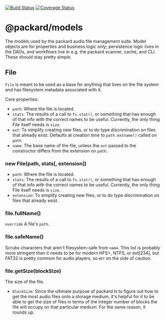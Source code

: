 [![Build Status](https://travis-ci.org/othiym23/packard-models.svg)](https://travis-ci.org/othiym23/packard-models) [![Coverage Status](https://coveralls.io/repos/othiym23/packard-models/badge.svg?branch=master)](https://coveralls.io/r/othiym23/packard-models?branch=master)

# @packard/models
The models used by the packard audio file management suite. Model objects are for properties and business logic only; persistence logic lives in the DAOs, and workflows live in e.g. the packard scanner, cache, and CLI. These should stay pretty simple.

## File
`File` is meant to be used as a base for anything that lives on the file system and has filesystem metadata associated with it.

Core properties:
- `path`: Where the file is located.
- `stats`: The results of a call to `fs.stat()`, or something that has enough of that info with the correct names to be useful. Currently, the only thing File itself needs is `size`.
- `ext`: To simplify creating new files, or to do type discrimination on files that already exist. Defaults at creation time to `path.extname()` called on `path`.
- `name`: The base name of the file, unless the `ext` passed to the constructor differs from the extension on `path`.

### new File(path, stats[, extension])
- `path`: Where the file is located.
- `stats`: The results of a call to `fs.stat()`, or something that has enough of that info with the correct names to be useful. Currently, the only thing File itself needs is `size`.
- `extension`: To simplify creating new files, or to do type discrimination on files that already exist.

### file.fullName()
`override` A file's `path`.

### file.safeName()
Scrubs characters that aren't filesystem-safe from `name`. This list is probably more stringent than it needs to be for modern HFS+, NTFS, or ext[234], but FAT32 is pretty common for audio players, so err on the side of caution.

### file.getSize(blockSize)
The size of the file.
- `blockSize`: Since the ultimate purpose of packard is to figure out how to get the most audio files onto a storage medium, it's helpful for it to be able to get the size of files in terms of the integer number of blocks the file will occupy on that particular medium. For the same reason, it rounds up.
